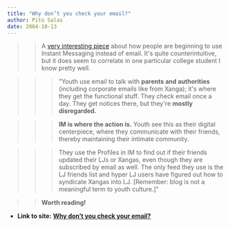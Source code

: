```yaml
---
title: "Why don’t you check your email?"
author: Pito Salas
date: 2004-10-13
---
```



>>

>> A [very interesting
piece](<http://www.zephoria.org/thoughts/archives/2004/10/10/a_culture_of_feeds_syndication_and_youth_culture.html>)
about how people are beginning to use Instant Messaging instead of email. It's
quite counterintuitive, but it does seem to correlate in one particular
college student I know pretty well.

>>

>>> "Youth use email to talk with **parents and authorities** (including
corporate emails like from Xanga); it's where they get the functional stuff.
They check email once a day. They get notices there, but they're **mostly
disregarded.**

>>>

>>> **IM is where the action is.** Youth see this as their digital
centerpiece, where they communicate with their friends, thereby maintaining
their intimate community.

>>>

>>> They use the Profiles in IM to find out if their friends updated their LJs
or Xangas, even though they are subscribed by email as well. The only feed
they use is the LJ friends list and hyper LJ users have figured out how to
syndicate Xangas into LJ. [Remember: blog is not a meaningful term to youth
culture.]"

>>

>> **Worth reading!**


* **Link to site:** **[Why don’t you check your email?](None)**

